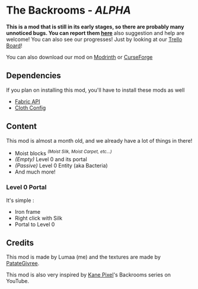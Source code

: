 # The Backrooms - *ALPHA*
**This is a mod that is still in its early stages, so there are probably many unnoticed bugs. You can report them [here](https://github.com/u-lumaa/BackroomsMod/issues)** also suggestion and help are welcome! You can also see our progresses! Just by looking at our [Trello Board](https://trello.com/b/gDUJ7vvz/the-backrooms-mod)!

You can also download our mod on [Modrinth](https://modrinth.com/mod/backrooms) or [CurseForge](https://www.curseforge.com/minecraft/mc-mods/thebackrooms)

## Dependencies
If you plan on installing this mod, you'll have to install these mods as well
- [Fabric API](https://cdn.modrinth.com/data/P7dR8mSH/versions/0.58.5+1.19.1/fabric-api-0.58.5%2B1.19.1.jar)
- [Cloth Config](https://cdn.modrinth.com/data/9s6osm5g/versions/8.0.75+fabric/cloth-config-8.0.75-fabric.jar)

## Content
This mod is almost a month old, and we already have a lot of things in there!
- Moist blocks <sup>*(Moist Silk, Moist Carpet, etc...)*</sup>
- *(Empty)* Level 0 and its portal
- *(Passive)* Level 0 Entity (aka Bacteria)
- And much more!

### Level 0 Portal
It's simple :
- Iron frame
- Right click with Silk
- Portal to Level 0

## Credits
This mod is made by Lumaa (me) and the textures are made by [PatateGivree](https://namemc.com/profile/PatateGivree.1).

This mod is also very inspired by [Kane Pixel](https://www.youtube.com/c/KANEpixels)'s Backrooms series on YouTube.
